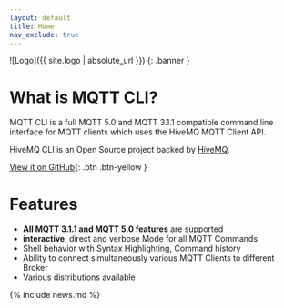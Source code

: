 ```yaml
---
layout: default
title: Home
nav_exclude: true
---
```


![Logo]({{ site.logo | absolute_url }})
{: .banner }


# What is MQTT CLI?

MQTT CLI is a full MQTT 5.0 and MQTT 3.1.1 compatible command line interface for MQTT clients 
which uses the HiveMQ MQTT Client API.


HiveMQ CLI is an Open Source project backed by [HiveMQ](https://www.hivemq.com/).

[View it on GitHub](https://github.com/hivemq/mqtt-cli){: .btn .btn-yellow }


# Features

- **All MQTT 3.1.1 and MQTT 5.0 features** are supported
- **interactive**, direct and verbose Mode for all MQTT Commands
- Shell behavior with Syntax Highlighting, Command history
- Ability to connect simultaneously various MQTT Clients to different Broker
- Various distributions available

{% include news.md %}
